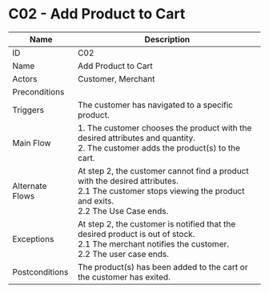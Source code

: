 # C02 - Add Product to Cart

| Name | Description|
| -----| -----------|
|ID | C02|
|Name| Add Product to Cart|
|Actors| Customer, Merchant|
|Preconditions| |
|Triggers| The customer has navigated to a specific product.|
|Main Flow| 1. The customer chooses the product with the desired attributes and quantity.<br/> 2. The customer adds the product(s) to the cart.|
|Alternate Flows| At step 2, the customer cannot find a product with the desired attributes.<br/>2.1 The customer stops viewing the product and exits.<br/>2.2 The Use Case ends.|
|Exceptions| At step 2, the customer is notified that the desired product is out of stock.<br/>2.1 The merchant notifies the customer.<br/>2.2 The user case ends.|
|Postconditions| The product(s) has been added to the cart or the customer has exited.|
